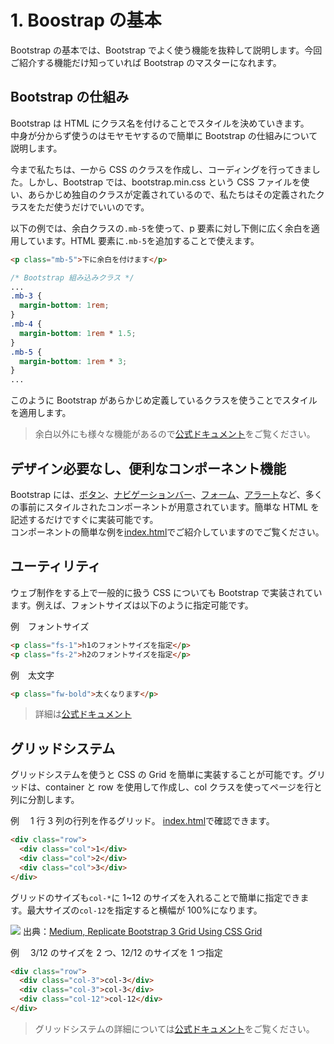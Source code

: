 # 1. Boostrap の基本

Bootstrap の基本では、Bootstrap でよく使う機能を抜粋して説明します。今回ご紹介する機能だけ知っていれば Bootstrap のマスターになれます。

## Bootstrap の仕組み

Bootstrap は HTML にクラス名を付けることでスタイルを決めていきます。  
中身が分からず使うのはモヤモヤするので簡単に Bootstrap の仕組みについて説明します。

今まで私たちは、一から CSS のクラスを作成し、コーディングを行ってきました。しかし、Bootstrap では、bootstrap.min.css という CSS ファイルを使い、あらかじめ独自のクラスが定義されているので、私たちはその定義されたクラスをただ使うだけでいいのです。

以下の例では、余白クラスの`.mb-5`を使って、p 要素に対し下側に広く余白を適用しています。HTML 要素に`.mb-5`を追加することで使えます。

```html
<p class="mb-5">下に余白を付けます</p>
```

```css
/* Bootstrap 組み込みクラス */
...
.mb-3 {
  margin-bottom: 1rem;
}
.mb-4 {
  margin-bottom: 1rem * 1.5;
}
.mb-5 {
  margin-bottom: 1rem * 3;
}
...
```

このように Bootstrap があらかじめ定義しているクラスを使うことでスタイルを適用します。

> 余白以外にも様々な機能があるので[公式ドキュメント](https://getbootstrap.jp/docs/5.3/getting-started/introduction/)をご覧ください。

## デザイン必要なし、便利なコンポーネント機能

Bootstrap には、[ボタン](https://getbootstrap.jp/docs/5.3/components/buttons)、[ナビゲーションバー](https://getbootstrap.jp/docs/5.3/components/navbar/)、[フォーム](https://getbootstrap.jp/docs/5.3/forms/form-control/)、[アラート](https://getbootstrap.jp/docs/5.3/components/alerts/)など、多くの事前にスタイルされたコンポーネントが用意されています。簡単な HTML を記述するだけですぐに実装可能です。  
コンポーネントの簡単な例を[index.html](./index.html)でご紹介していますのでご覧ください。

## ユーティリティ

ウェブ制作をする上で一般的に扱う CSS についても Bootstrap で実装されています。例えば、フォントサイズは以下のように指定可能です。

例　フォントサイズ

```html
<p class="fs-1">h1のフォントサイズを指定</p>
<p class="fs-2">h2のフォントサイズを指定</p>
```

例　太文字

```html
<p class="fw-bold">太くなります</p>
```

> 詳細は[公式ドキュメント]()

## グリッドシステム

グリッドシステムを使うと CSS の Grid を簡単に実装することが可能です。グリッドは、container と row を使用して作成し、col クラスを使ってページを行と列に分割します。

例　 1 行 3 列の行列を作るグリッド。 [index.html](./index.html)で確認できます。

```html
<div class="row">
  <div class="col">1</div>
  <div class="col">2</div>
  <div class="col">3</div>
</div>
```

グリッドのサイズも`col-*`に 1~12 のサイズを入れることで簡単に指定できます。最大サイズの`col-12`を指定すると横幅が 100%になります。

![](https://miro.medium.com/v2/resize:fit:4800/format:webp/0*z2Lkt066SfPxfWqM.png)
出典：[Medium, Replicate Bootstrap 3 Grid Using CSS Grid](https://medium.com/@mobomo/replicate-bootstrap-3-grid-using-css-grid-624c1088b0bc)

例　 3/12 のサイズを 2 つ、12/12 のサイズを 1 つ指定

```html
<div class="row">
  <div class="col-3">col-3</div>
  <div class="col-3">col-3</div>
  <div class="col-12">col-12</div>
</div>
```

> グリッドシステムの詳細については[公式ドキュメント](https://getbootstrap.jp/docs/5.3/layout/grid/)をご覧ください。
